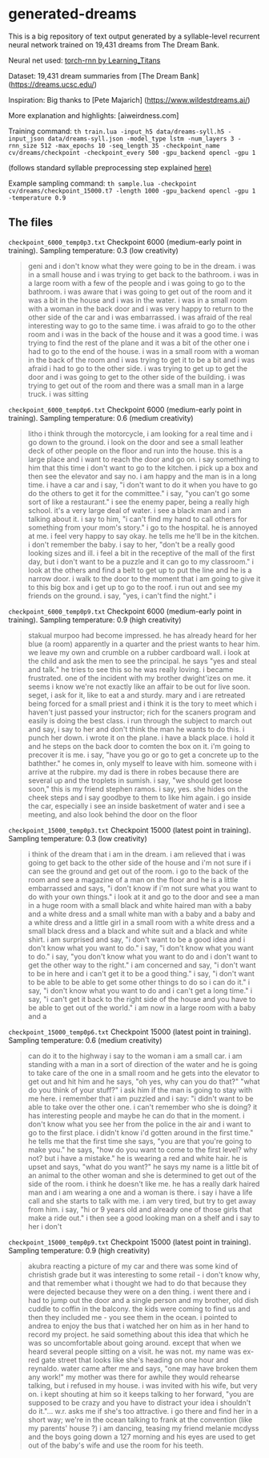# generated-dreams

This is a big repository of text output generated by a syllable-level recurrent neural network trained on 19,431 dreams from The Dream Bank.

Neural net used: [torch-rnn by Learning_Titans](https://github.com/learningtitans/torch-rnn/blob/valle-syllables/doc/flags.md#preprocessing)

Dataset: 19,431 dream summaries from [The Dream Bank] (https://dreams.ucsc.edu/)

Inspiration: Big thanks to [Pete Majarich] (https://www.wildestdreams.ai/)

More explanation and highlights: [aiweirdness.com]

Training command: `th train.lua -input_h5 data/dreams-syll.h5 -input_json data/dreams-syll.json -model_type lstm -num_layers 3 -rnn_size 512 -max_epochs 10 -seq_length 35 -checkpoint_name cv/dreams/checkpoint -checkpoint_every 500 -gpu_backend opencl -gpu 1`

(follows standard syllable preprocessing step explained [here)](https://github.com/learningtitans/torch-rnn/blob/valle-syllables/doc/flags.md#preprocessing)

Example sampling command: `th sample.lua -checkpoint cv/dreams/checkpoint_15000.t7 -length 1000 -gpu_backend opencl -gpu 1 -temperature 0.9`

## The files

`checkpoint_6000_temp0p3.txt` Checkpoint 6000 (medium-early point in training). Sampling temperature: 0.3 (low creativity)
>geni and i don't know what they were going to be in the dream. i was in a small house and i was trying to get back to the bathroom. i was in a large room with a few of the people and i was going to go to the bathroom. i was aware that i was going to get out of the room and it was a bit in the house and i was in the water. i was in a small room with a woman in the back door and i was very happy to return to the other side of the car and i was embarrassed. i was afraid of the real interesting way to go to the same time. i was afraid to go to the other room and i was in the back of the house and it was a good time. i was trying to find the rest of the plane and it was a bit of the other one i had to go to the end of the house. i was in a small room with a woman in the back of the room and i was trying to get it to be a bit and i was afraid i had to go to the other side. i was trying to get up to get the door and i was going to get to the other side of the building. i was trying to get out of the room and there was a small man in a large truck. i was sitting 

`checkpoint_6000_temp0p6.txt` Checkpoint 6000 (medium-early point in training). Sampling temperature: 0.6 (medium creativity)
>litho i think through the motorcycle, i am looking for a real time and i go down to the ground. i look on the door and see a small leather deck of other people on the floor and run into the house. this is a large place and i want to reach the door and go on. i say something to him that this time i don't want to go to the kitchen. i pick up a box and then see the elevator and say no. i am happy and the man is in a long time. i have a car and i say, "i don't want to do it when you have to go do the others to get it for the committee." i say, "you can't go some sort of like a restaurant." i see the enemy paper, being a really high school. it's a very large deal of water. i see a black man and i am talking about it. i say to him, "i can't find my hand to call others for something from your mom's story." i go to the hospital. he is annoyed at me. i feel very happy to say okay. he tells me he'll be in the kitchen. i don't remember the baby. i say to her, "don't be a really good looking sizes and ill. i feel a bit in the receptive of the mall of the first day, but i don't want to be a puzzle and it can go to my classroom." i look at the others and find a belt to get up to put the line and he is a narrow door. i walk to the door to the moment that i am going to give it to this big box and i get up to go to the roof. i run out and see my friends on the ground. i say, "yes, i can't find the night." i 

`checkpoint_6000_temp0p9.txt` Checkpoint 6000 (medium-early point in training). Sampling temperature: 0.9 (high creativity)
>stakual murpoo had become impressed. he has already heard for her blue (a room) apparently in a quarter and the priest wants to hear him. we leave my own and crumble on a rubber cardboard wall. i look at the child and ask the men to see the principal. he says "yes and steal and talk." he tries to see this so he was really loving. i became frustrated. one of the incident with my brother dwight'izes on me. it seems i know we're not exactly like an affair to be out for live soon. seget, i ask for it, like to eat a and sturdy.
mary and i are retreated being forced for a small priest and i think it is the tory to meet which i haven't just passed your instructor; rich for the scaners program and easily is doing the best class. i run through the subject to march out and say, i say to her and don't think the man he wants to do this. i punch her down. i wrote it on the plane. i have a black place. i hold it and he steps on the back door to comten the box on it. i'm going to precover it is me. i say, "have you go or go to get a concrete up to the bathther." he comes in, only myself to leave with him. someone with i arrive at the rubpire. my dad is there in robes because there are several up and the troplets in sumish. i say, "we should get loose soon," this is my friend stephen ramos. i say, yes. she hides on the cheek steps and i say goodbye to them to like him again. i go inside the car, especially i see an inside basketment of water and i see a meeting, and also look behind the door on the floor 


`checkpoint_15000_temp0p3.txt` Checkpoint 15000 (latest point in training). Sampling temperature: 0.3 (low creativity)
>i think of the dream that i am in the dream. i am relieved that i was going to get back to the other side of the house and i'm not sure if i can see the ground and get out of the room. i go to the back of the room and see a magazine of a man on the floor and he is a little embarrassed and says, "i don't know if i'm not sure what you want to do with your own things." i look at it and go to the door and see a man in a huge room with a small black and white haired man with a baby and a white dress and a small white man with a baby and a baby and a white dress and a little girl in a small room with a white dress and a small black dress and a black and white suit and a black and white shirt. i am surprised and say, "i don't want to be a good idea and i don't know what you want to do." i say, "i don't know what you want to do." i say, "you don't know what you want to do and i don't want to get the other way to the right." i am concerned and say, "i don't want to be in here and i can't get it to be a good thing." i say, "i don't want to be able to be able to get some other things to do so i can do it." i say, "i don't know what you want to do and i can't get a long time." i say, "i can't get it back to the right side of the house and you have to be able to get out of the world." i am now in a large room with a baby and a 

`checkpoint_15000_temp0p6.txt` Checkpoint 15000 (latest point in training). Sampling temperature: 0.6 (medium creativity)
>can do it to the highway i say to the woman i am a small car. i am standing with a man in a sort of direction of the water and he is going to take care of the one in a small room and he gets into the elevator to get out and hit him and he says, "oh yes, why can you do that?" "what do you think of your stuff?" i ask him if the man is going to stay with me here. i remember that i am puzzled and i say: "i didn't want to be able to take over the other one. i can't remember who she is doing? it has interesting people and maybe he can do that in the moment. i don't know what you see her from the police in the air and i want to go to the first place. i didn't know i'd gotten around in the first time." he tells me that the first time she says, "you are that you're going to make you." he says, "how do you want to come to the first level? why not? but i have a mistake." he is wearing a red and white hair. he is upset and says, "what do you want?" he says my name is a little bit of an animal to the other woman and she is determined to get out of the side of the room. i think he doesn't like me. he has a really dark haired man and i am wearing a one and a woman is there. i say i have a life call and she starts to talk with me. i am very tired, but try to get away from him. i say, "hi or 9 years old and already one of those girls that make a ride out." i then see a good looking man on a shelf and i say to her i don't 

`checkpoint_15000_temp0p9.txt` Checkpoint 15000 (latest point in training). Sampling temperature: 0.9 (high creativity)
>akubra reacting a picture of my car and there was some kind of christish grade but it was interesting to some retail - i don't know why, and that remember what i thought we had to do that because they were dejected because they were on a den thing. i went there and i had to jump out the door and a single person and my brother, old dish cuddle to coffin in the balcony. the kids were coming to find us and then they included me - you see them in the ocean. i pointed to andrea to enjoy the bus that i watched her on him as in her hand to record my project. he said something about this idea that which he was so uncomfortable about going around. except that when we heard several people sitting on a visit. he was not. my name was ex-red gate street that looks like she's heading on one hour and reynaldo. water came after me and says, "one may have broken them any work!" my mother was there for awhile they would rehearse talking, but i refused in my house. i was invited with his wife, but very on. i kept shouting at him so it keeps talking to her forward, "you are supposed to be crazy and you have to distract your idea i shouldn't do it."...
w.r. asks me if she's too attractive. i go there and find her in a short way; we're in the ocean talking to frank at the convention (like my parents' house ?) i am dancing, teasing my friend melanie mcdyss and the boys going down a 127 morning and his eyes are used to get out of the baby's wife and use the room for his teeth.
